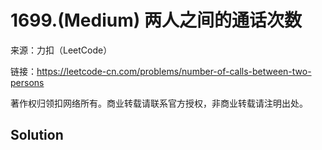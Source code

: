 # 1699.(Medium) 两人之间的通话次数



来源：力扣（LeetCode）

链接：https://leetcode-cn.com/problems/number-of-calls-between-two-persons 

著作权归领扣网络所有。商业转载请联系官方授权，非商业转载请注明出处。



## Solution 



```sql



```
    